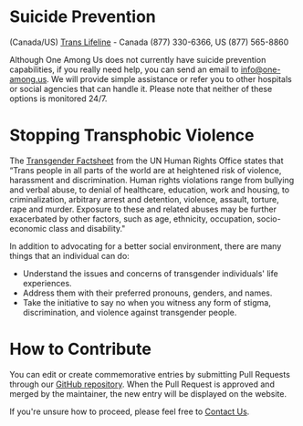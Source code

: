 # Suicide Prevention

(Canada/US) [Trans Lifeline](https://translifeline.org/) - Canada (877) 330-6366, US (877) 565-8860  

Although One Among Us does not currently have suicide prevention capabilities, if you really need help, you can send an email to [info@one-among.us](mailto:info@one-among.us). We will provide simple assistance or refer you to other hospitals or social agencies that can handle it. Please note that neither of these options is monitored 24/7.  


# Stopping Transphobic Violence

The [Transgender Factsheet](https://www.unfe.org/en/know-the-facts/challenges-solutions/transgender) from the UN Human Rights Office states that “Trans people in all parts of the world are at heightened risk of violence, harassment and discrimination.
Human rights violations range from bullying and verbal abuse, to denial of healthcare, education, work and housing, to criminalization, arbitrary arrest and detention, violence, assault, torture, rape and murder.
Exposure to these and related abuses may be further exacerbated by other factors, such as age, ethnicity, occupation, socio-economic class and disability."  

In addition to advocating for a better social environment, there are many things that an individual can do:

- Understand the issues and concerns of transgender individuals' life experiences.  
- Address them with their preferred pronouns, genders, and names.  
- Take the initiative to say no when you witness any form of stigma, discrimination, and violence against transgender people.  

# How to Contribute

You can edit or create commemorative entries by submitting Pull Requests through our [GitHub repository](https://github.com/one-among-us/data).
When the Pull Request is approved and merged by the maintainer, the new entry will be displayed on the website.  

If you're unsure how to proceed, please feel free to [Contact Us](/about).
